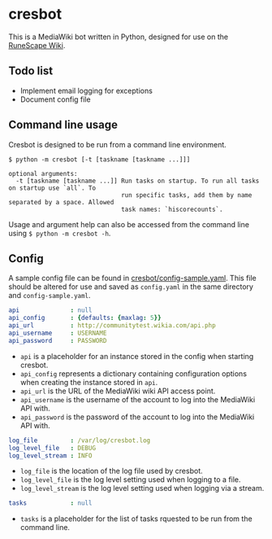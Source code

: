 cresbot
=======

This is a MediaWiki bot written in Python, designed for use on the [RuneScape Wiki](http://runescape.wikia.com/wiki/RuneScape_Wiki).

## Todo list

* Implement email logging for exceptions
* Document config file

## Command line usage
Cresbot is designed to be run from a command line environment.
```
$ python -m cresbot [-t [taskname [taskname ...]]]

optional arguments:
  -t [taskname [taskname ...]] Run tasks on startup. To run all tasks on startup use `all`. To
                               run specific tasks, add them by name separated by a space. Allowed
                               task names: `hiscorecounts`.
```

Usage and argument help can also be accessed from the command line using `$ python -m cresbot -h`.

## Config
A sample config file can be found in [cresbot/config-sample.yaml](https://github.com/onei/cresbot/blob/master/cresbot/config-sample.yaml). This file should be altered for use and saved as `config.yaml` in the same directory and `config-sample.yaml`.
```yaml
api              : null
api_config       : {defaults: {maxlag: 5}}
api_url          : http://communitytest.wikia.com/api.php
api_username     : USERNAME
api_password     : PASSWORD
```
* `api` is a placeholder for an instance stored in the config when starting cresbot.
* `api_config` represents a dictionary containing configuration options when creating the instance stored in `api`.
* `api_url` is the URL of the MediaWiki wiki API access point.
* `api_username` is the username of the account to log into the MediaWiki API with.
* `api_password` is the password of the account to log into the MediaWiki API with.

```yaml
log_file         : /var/log/cresbot.log
log_level_file   : DEBUG
log_level_stream : INFO
```
* `log_file` is the location of the log file used by cresbot.
* `log_level_file` is the log level setting used when logging to a file.
* `log_level_stream` is the log level setting used when logging via a stream.

```yaml
tasks            : null
```
* `tasks` is a placeholder for the list of tasks rquested to be run from the command line.
 
